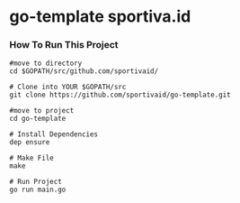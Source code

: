 # go-template sportiva.id

### How To Run This Project

```
#move to directory
cd $GOPATH/src/github.com/sportivaid/

# Clone into YOUR $GOPATH/src
git clone https://github.com/sportivaid/go-template.git

#move to project
cd go-template

# Install Dependencies
dep ensure

# Make File
make

# Run Project
go run main.go

```